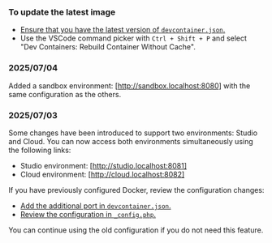 
### To update the latest image

- [Ensure that you have the latest version of `devcontainer.json`.](README.md#2-configure-docker)
- Use the VSCode command picker with `Ctrl + Shift + P` and select "Dev Containers: Rebuild Container Without Cache".

### 2025/07/04
Added a sandbox environment: [http://sandbox.localhost:8080] with the same configuration as the others.

### 2025/07/03
Some changes have been introduced to support two environments: Studio and Cloud. You can now access both environments simultaneously using the following links:
- Studio environment: [http://studio.localhost:8081]
- Cloud environment: [http://cloud.localhost:8082]

If you have previously configured Docker, review the configuration changes:
- [Add the additional port in `devcontainer.json`.](README.md#2-configure-docker)
- [Review the configuration in `_config.php`.](README.md#6-prepare-the-commerce-to-develop)

You can continue using the old configuration if you do not need this feature.
